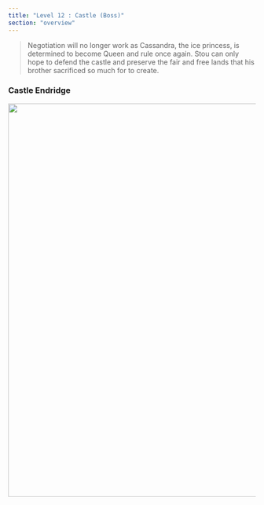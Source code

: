 ```yaml
---
title: "Level 12 : Castle (Boss)"
section: "overview"
---
```


> Negotiation will no longer work as Cassandra, the ice princess, is determined to become Queen and rule once again. Stou can only hope to defend the castle and preserve the fair and free lands that his brother sacrificed so much for to create.

### Castle Endridge

<img src="https://www.dropbox.com/s/jc94k7o8vq75gpb/finale_01_broken.jpg?raw=1" width="800" />